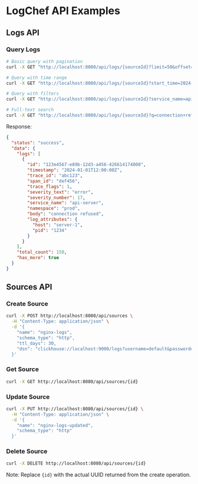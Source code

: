 # LogChef API Examples

## Logs API

### Query Logs
```bash
# Basic query with pagination
curl -X GET "http://localhost:8080/api/logs/{sourceId}?limit=50&offset=0"

# Query with time range
curl -X GET "http://localhost:8080/api/logs/{sourceId}?start_time=2024-01-01T00:00:00Z&end_time=2024-01-02T00:00:00Z"

# Query with filters
curl -X GET "http://localhost:8080/api/logs/{sourceId}?service_name=api-server&namespace=prod&severity_text=error"

# Full-text search
curl -X GET "http://localhost:8080/api/logs/{sourceId}?q=connection+refused"
```

Response:
```json
{
  "status": "success",
  "data": {
    "logs": [
      {
        "id": "123e4567-e89b-12d3-a456-426614174000",
        "timestamp": "2024-01-01T12:00:00Z",
        "trace_id": "abc123",
        "span_id": "def456",
        "trace_flags": 1,
        "severity_text": "error",
        "severity_number": 17,
        "service_name": "api-server",
        "namespace": "prod",
        "body": "connection refused",
        "log_attributes": {
          "host": "server-1",
          "pid": "1234"
        }
      }
    ],
    "total_count": 150,
    "has_more": true
  }
}
```

## Sources API

### Create Source
```bash
curl -X POST http://localhost:8080/api/sources \
  -H "Content-Type: application/json" \
  -d '{
    "name": "nginx-logs",
    "schema_type": "http",
    "ttl_days": 30,
    "dsn": "clickhouse://localhost:9000/logs?username=default&password=password"
  }'
```

### Get Source
```bash
curl -X GET http://localhost:8080/api/sources/{id}
```

### Update Source
```bash
curl -X PUT http://localhost:8080/api/sources/{id} \
  -H "Content-Type: application/json" \
  -d '{
    "name": "nginx-logs-updated",
    "schema_type": "http"
  }'
```

### Delete Source
```bash
curl -X DELETE http://localhost:8080/api/sources/{id}
```

Note: Replace `{id}` with the actual UUID returned from the create operation.

